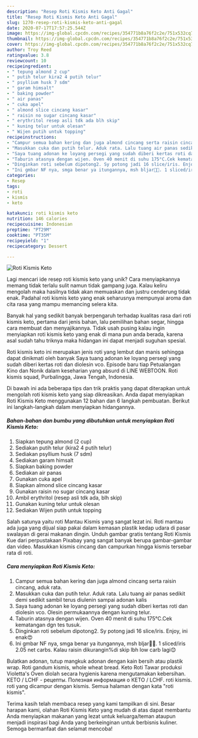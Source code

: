 ```yaml
---
description: "Resep Roti Kismis Keto Anti Gagal"
title: "Resep Roti Kismis Keto Anti Gagal"
slug: 1270-resep-roti-kismis-keto-anti-gagal
date: 2020-07-17T17:57:25.544Z
image: https://img-global.cpcdn.com/recipes/354771b8a76f2c2e/751x532cq70/roti-kismis-keto-foto-resep-utama.jpg
thumbnail: https://img-global.cpcdn.com/recipes/354771b8a76f2c2e/751x532cq70/roti-kismis-keto-foto-resep-utama.jpg
cover: https://img-global.cpcdn.com/recipes/354771b8a76f2c2e/751x532cq70/roti-kismis-keto-foto-resep-utama.jpg
author: Troy Reed
ratingvalue: 3.8
reviewcount: 10
recipeingredient:
- " tepung almond 2 cup"
- " putih telur kira2 4 putih telur"
- " psyllium husk 7 sdm"
- " garam himsalt"
- " baking powder"
- " air panas"
- " cuka apel"
- " almond slice cincang kasar"
- " raisin no sugar cincang kasar"
- " erythritol resep asli tdk ada blh skip"
- " kuning telur untuk olesan"
- " Wijen putih untuk topping"
recipeinstructions:
- "Campur semua bahan kering dan juga almond cincang serta raisin cincang, aduk rata."
- "Masukkan cuka dan putih telur. Aduk rata. Lalu tuang air panas sedikit demi sedikit sambil terus diulenin sampai adonan kalis"
- "Saya tuang adonan ke loyang persegi yang sudah diberi kertas roti dan diolesin vco. Olesin permukaannya dengan kuning telur."
- "Taburin atasnya dengan wijen. Oven 40 menit di suhu 175°C.Cek kematangan dgn tes tusuk."
- "Dinginkan roti sebelum dipotong2. Sy potong jadi 16 slice/iris. Enjoy, ini enak😍"
- "Ini gmbar NF nya, smga benar ya itungannya, msh bljar🙏😂. 1 sliced/iris 2.05 net carbs. Kalau raisin dikurangin%di skip lbh low carb lagi😊"
categories:
- Resep
tags:
- roti
- kismis
- keto

katakunci: roti kismis keto 
nutrition: 146 calories
recipecuisine: Indonesian
preptime: "PT29M"
cooktime: "PT35M"
recipeyield: "1"
recipecategory: Dessert

---
```



![Roti Kismis Keto](https://img-global.cpcdn.com/recipes/354771b8a76f2c2e/751x532cq70/roti-kismis-keto-foto-resep-utama.jpg)

Lagi mencari ide resep roti kismis keto yang unik? Cara menyiapkannya memang tidak terlalu sulit namun tidak gampang juga. Kalau keliru mengolah maka hasilnya tidak akan memuaskan dan justru cenderung tidak enak. Padahal roti kismis keto yang enak seharusnya mempunyai aroma dan cita rasa yang mampu memancing selera kita.

Banyak hal yang sedikit banyak berpengaruh terhadap kualitas rasa dari roti kismis keto, pertama dari jenis bahan, lalu pemilihan bahan segar, hingga cara membuat dan menyajikannya. Tidak usah pusing kalau ingin menyiapkan roti kismis keto yang enak di mana pun anda berada, karena asal sudah tahu triknya maka hidangan ini dapat menjadi suguhan spesial.

Roti kismis keto ini merupakan jenis roti yang lembut dan manis sehingga dapat dinikmati oleh banyak Saya tuang adonan ke loyang persegi yang sudah diberi kertas roti dan diolesin vco. Episode baru tiap Petualangan Kino dan Nonik dalam keseharian yang absurd di LINE WEBTOON. Roti kismis squad, Purbalingga, Jawa Tengah, Indonesia.


Di bawah ini ada beberapa tips dan trik praktis yang dapat diterapkan untuk mengolah roti kismis keto yang siap dikreasikan. Anda dapat menyiapkan Roti Kismis Keto menggunakan 12 bahan dan 6 langkah pembuatan. Berikut ini langkah-langkah dalam menyiapkan hidangannya.

<!--inarticleads1-->

##### Bahan-bahan dan bumbu yang dibutuhkan untuk menyiapkan Roti Kismis Keto:

1. Siapkan  tepung almond (2 cup)
1. Sediakan  putih telur (kira2 4 putih telur)
1. Sediakan  psyllium husk (7 sdm)
1. Sediakan  garam himsalt
1. Siapkan  baking powder
1. Sediakan  air panas
1. Gunakan  cuka apel
1. Siapkan  almond slice cincang kasar
1. Gunakan  raisin no sugar cincang kasar
1. Ambil  erythritol (resep asli tdk ada, blh skip)
1. Gunakan  kuning telur untuk olesan
1. Sediakan  Wijen putih untuk topping


Salah satunya yaitu roti Mantau Kismis yang sangat lezat ini. Roti mantau ada juga yang dijual siap pakai dalam kemasan plastik kedap udara di pasar swalayan di gerai makanan dingin. Unduh gambar gratis tentang Roti Kismis Kue dari perpustakaan Pixabay yang sangat banyak berupa gambar-gambar dan video. Masukkan kismis cincang dan campurkan hingga kismis tersebar rata di roti. 

<!--inarticleads2-->

##### Cara menyiapkan Roti Kismis Keto:

1. Campur semua bahan kering dan juga almond cincang serta raisin cincang, aduk rata.
1. Masukkan cuka dan putih telur. Aduk rata. Lalu tuang air panas sedikit demi sedikit sambil terus diulenin sampai adonan kalis
1. Saya tuang adonan ke loyang persegi yang sudah diberi kertas roti dan diolesin vco. Olesin permukaannya dengan kuning telur.
1. Taburin atasnya dengan wijen. Oven 40 menit di suhu 175°C.Cek kematangan dgn tes tusuk.
1. Dinginkan roti sebelum dipotong2. Sy potong jadi 16 slice/iris. Enjoy, ini enak😍
1. Ini gmbar NF nya, smga benar ya itungannya, msh bljar🙏😂. 1 sliced/iris 2.05 net carbs. Kalau raisin dikurangin%di skip lbh low carb lagi😊


Bulatkan adonan, tutup mangkuk adonan dengan kain bersih atau plastik wrap. Roti gandum kismis, whole wheat bread. Keto Roti Tawar produksi Violetta&#39;s Oven diolah secara hygienis karena mengutamakan kebersihan. KETO / LCHF - рецепты. Полезная информация о КЕТО / LCHF. roti kismis. roti yang dicampur dengan kismis. Semua halaman dengan kata &#34;roti kismis&#34;. 

Terima kasih telah membaca resep yang kami tampilkan di sini. Besar harapan kami, olahan Roti Kismis Keto yang mudah di atas dapat membantu Anda menyiapkan makanan yang lezat untuk keluarga/teman ataupun menjadi inspirasi bagi Anda yang berkeinginan untuk berbisnis kuliner. Semoga bermanfaat dan selamat mencoba!
